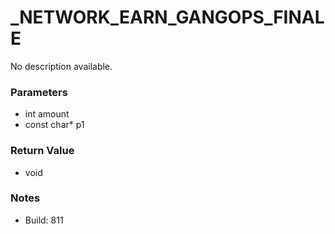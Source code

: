 # _NETWORK_EARN_GANGOPS_FINALE

No description available.

### Parameters
* int amount
* const char* p1

### Return Value
* void

### Notes
* Build: 811

